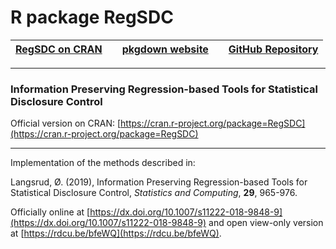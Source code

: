 #  R package RegSDC


| [RegSDC on CRAN](https://cran.r-project.org/package=RegSDC) |  | [pkgdown website](https://olangsrud.github.io/RegSDC/) |  | [GitHub Repository](https://github.com/olangsrud/RegSDC) |
|----------------------|---|----------------------|---|----------------------|


***

### Information Preserving Regression-based Tools for Statistical Disclosure Control

Official version on CRAN: [https://cran.r-project.org/package=RegSDC](https://cran.r-project.org/package=RegSDC)

***

Implementation of the methods described in: 


Langsrud, Ø. (2019), Information Preserving Regression-based Tools for Statistical Disclosure Control, *Statistics and Computing*, **29**, 965-976. 

Officially online at [https://dx.doi.org/10.1007/s11222-018-9848-9](https://dx.doi.org/10.1007/s11222-018-9848-9)
and open view-only version at [https://rdcu.be/bfeWQ](https://rdcu.be/bfeWQ).
 